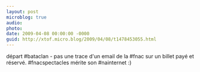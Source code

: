 ```yaml
---
layout: post
microblog: true
audio: 
photo: 
date: 2009-04-08 00:00:00 -0000
guid: http://xtof.micro.blog/2009/04/08/t1478453055.html
---
```

départ #bataclan - pas une trace d'un email de la #fnac sur un billet payé et réservé.  #fnacspectacles  mérite son #nainternet :)
